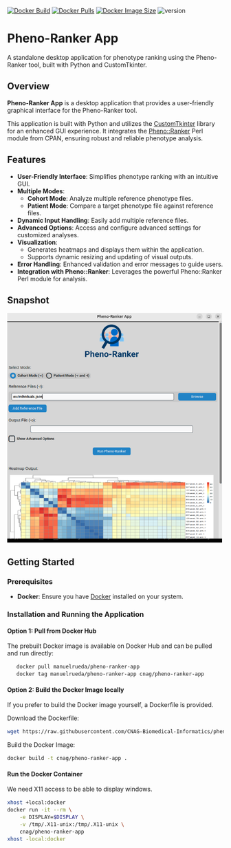 [![Docker Build](https://github.com/cnag-biomedical-informatics/pheno-ranker-app/actions/workflows/docker-build.yml/badge.svg)](https://github.com/cnag-biomedical-informatics/pheno-ranker-app/actions/workflows/docker-build.yml)
[![Docker Pulls](https://badgen.net/docker/pulls/manuelrueda/pheno-ranker-app?icon=docker&label=pulls)](https://hub.docker.com/r/manuelrueda/pheno-ranker-app/)
[![Docker Image Size](https://badgen.net/docker/size/manuelrueda/pheno-ranker-app?icon=docker&label=image%20size)](https://hub.docker.com/r/manuelrueda/pheno-ranker-app/)
![version](https://img.shields.io/badge/version-0.01_beta-orange)

# Pheno-Ranker App

A standalone desktop application for phenotype ranking using the Pheno-Ranker tool, built with Python and CustomTkinter.

## Overview

**Pheno-Ranker App** is a desktop application that provides a user-friendly graphical interface for the Pheno-Ranker tool.

This application is built with Python and utilizes the [CustomTkinter](https://github.com/TomSchimansky/CustomTkinter) library for an enhanced GUI experience. It integrates the [Pheno::Ranker](https://metacpan.org/dist/Pheno-Ranker) Perl module from CPAN, ensuring robust and reliable phenotype analysis.

## Features

- **User-Friendly Interface**: Simplifies phenotype ranking with an intuitive GUI.
- **Multiple Modes**:
  - **Cohort Mode**: Analyze multiple reference phenotype files.
  - **Patient Mode**: Compare a target phenotype file against reference files.
- **Dynamic Input Handling**: Easily add multiple reference files.
- **Advanced Options**: Access and configure advanced settings for customized analyses.
- **Visualization**:
  - Generates heatmaps and displays them within the application.
  - Supports dynamic resizing and updating of visual outputs.
- **Error Handling**: Enhanced validation and error messages to guide users.
- **Integration with Pheno::Ranker**: Leverages the powerful Pheno::Ranker Perl module for analysis.

## Snapshot

<img src="img/pheno-ranker-app-snapshot.png" width="500" />

## Getting Started

### Prerequisites

- **Docker**: Ensure you have [Docker](https://www.docker.com/get-started) installed on your system.

### Installation and Running the Application

#### Option 1: Pull from Docker Hub

The prebuilt Docker image is available on Docker Hub and can be pulled and run directly:

```bash
   docker pull manuelrueda/pheno-ranker-app
   docker tag manuelrueda/pheno-ranker-app cnag/pheno-ranker-app
```

#### Option 2: Build the Docker Image locally

If you prefer to build the Docker image yourself, a Dockerfile is provided.

Download the Dockerfile:

```bash
wget https://raw.githubusercontent.com/CNAG-Biomedical-Informatics/pheno-ranker-app/refs/heads/main/Dockerfile
```

Build the Docker Image:

```bash
docker build -t cnag/pheno-ranker-app .
```

#### Run the Docker Container

We need X11 access to be able to display windows.

```bash
xhost +local:docker
docker run -it --rm \
    -e DISPLAY=$DISPLAY \
    -v /tmp/.X11-unix:/tmp/.X11-unix \
    cnag/pheno-ranker-app
xhost -local:docker
```
